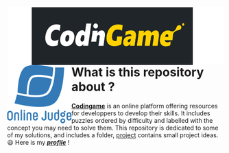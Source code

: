 <h1><img width="630px" height="136px" align="left" src="CodinGame_logo.svg.png"/><img align="left" src="ojlogo2.svg.png"/></h1>

<h1>What is this repository about ?</h1>

[**Codingame**](https://www.codingame.com/training) is an online platform offering resources for developpers to develop their skills. It includes puzzles ordered by difficulty and labelled with the concept you may need to solve them. This repository is dedicated to some of my solutions, and includes a folder, [project](Projects) contains small project ideas. :smiley: Here is my [**_profile_**](https://www.codingame.com/profile/b49b52d80793e7cc3350751608a969501676405) !
